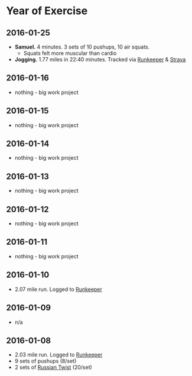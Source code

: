 # Year of Exercise

## 2016-01-25
* **Samuel.** 4 minutes. 3 sets of 10 pushups, 10 air squats.
  * Squats felt more muscular than cardio
* **Jogging.** 1.77 miles in 22:40 minutes. Tracked via [Runkeeper](https://runkeeper.com/user/ritcheyer/activity/724477938) & [Strava](https://www.strava.com/activities/478372213)

## 2016-01-16
* nothing - big work project

## 2016-01-15
* nothing - big work project

## 2016-01-14
* nothing - big work project

## 2016-01-13
* nothing - big work project

## 2016-01-12
* nothing - big work project

## 2016-01-11
* nothing - big work project


## 2016-01-10
* 2.07 mile run. Logged to [Runkeeper](https://runkeeper.com/user/ritcheyer/activity/717331933)

## 2016-01-09
* n/a

## 2016-01-08
* 2.03 mile run. Logged to [Runkeeper](https://runkeeper.com/user/ritcheyer/activity/716219851)
* 9 sets of pushups (8/set)
* 2 sets of [Russian Twist](https://www.youtube.com/watch?v=qrOXAw5qjgI) (20/set)


